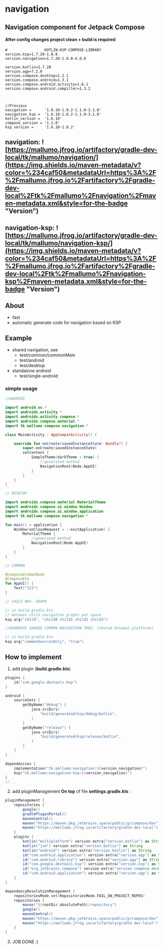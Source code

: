 # navigation

## Navigation component for Jetpack Compose

#### After config changes project clean + build is required

```shell
#                 KOTLIN-KSP-COMPOSE-LIBRARY
version.ksp=1.7.20-1.0.8
version.navigation=1.7.20-1.0.8-4.0.0

version.kotlin=1.7.20
version.agp=7.2.0
version.compose.desktop=1.2.1
version.compose.android=1.3.1
version.compose.android.activity=1.6.1
version.compose.android.compiller=1.3.2



//Previous
navigation =      '1.6.10-1.0.2-1.1.0-3.1.0'
navigation_ksp =  '1.6.10-1.0.2-1.1.0-3.1.0'
kotlin_version =  '1.6.10'
compose_version = '1.1.0'
ksp_version =     '1.6.10-1.0.2'

```

## navigation: ![https://mallumo.jfrog.io/artifactory/gradle-dev-local/tk/mallumo/navigation/](https://img.shields.io/maven-metadata/v?color=%234caf50&metadataUrl=https%3A%2F%2Fmallumo.jfrog.io%2Fartifactory%2Fgradle-dev-local%2Ftk%2Fmallumo%2Fnavigation%2Fmaven-metadata.xml&style=for-the-badge "Version")

## navigation-ksp: ![https://mallumo.jfrog.io/artifactory/gradle-dev-local/tk/mallumo/navigation-ksp/](https://img.shields.io/maven-metadata/v?color=%234caf50&metadataUrl=https%3A%2F%2Fmallumo.jfrog.io%2Fartifactory%2Fgradle-dev-local%2Ftk%2Fmallumo%2Fnavigation-ksp%2Fmaven-metadata.xml&style=for-the-badge "Version")

## About

* fast
* automatic generate code for navigation based on KSP

## Example

- shared navigation, see
    - test/common/commonMain
    - test/android
    - test/desktop
- standalone android
    - test/single-android

### simple usage

```kotlin
//ANDROID

import android.os.*
import androidx.activity.*
import androidx.activity.compose.*
import androidx.compose.material.*
import tk.mallumo.compose.navigation.*

class MainActivity : AppCompatActivity() {

    override fun onCreate(savedInstanceState: Bundle?) {
        super.onCreate(savedInstanceState)
        setContent {
            SampleTheme(darkTheme = true) {
                //generated method
                NavigationRoot(Node.AppUI)
            }
        }
    }
}

// DESKTOP

import androidx.compose.material.MaterialTheme 
import androidx.compose.ui.window.Window
import androidx.compose.ui.window.application
import tk.mallumo.compose.navigation.*

fun main() = application {
    Window(onCloseRequest = ::exitApplication) {
        MaterialTheme {
            //generated method
            NavigationRoot(Node.AppUI)
        }
    }
}

// COMMON

@ComposableNavNode
@Composable
fun AppUI() {
    Text("123")
}
```

```kotlin
// CHILD NAV. GRAPH

// in build.gradle.kts
// between child navigation graphs put space
ksp.arg("child", "child0 child1 child2 child3")
```

```kotlin
//GENERATE SHARED COMMON NAVIGATION TREE, (shared between platforms)

// in build.gradle.kts
ksp.arg("commonSourcesOnly", "true")
```

## How to implement

1. add plugin (**build.gradle.kts**)

```kotlin
plugins {
    id("com.google.devtools.ksp")
}

android {
    sourceSets {
        getByName("debug") {
            java.srcDirs(
                "build/generated/ksp/debug/kotlin",
            )
        }
        getByName("release") {
            java.srcDirs(
                "build/generated/ksp/release/kotlin",
            )
        }
    }
}

dependencies {
    implementation("tk.mallumo:navigation:${version_navigation}")
    ksp("tk.mallumo:navigation-ksp:${version_navigation}")
}
//...

```

2. add pluginManagement **On top** of file **settings.gradle.kts** :

```groovy
pluginManagement {
    repositories {
        google()
        gradlePluginPortal()
        mavenCentral()
        maven("https://maven.pkg.jetbrains.space/public/p/compose/dev")
        maven("https://mallumo.jfrog.io/artifactory/gradle-dev-local")
    }
    plugins {
        kotlin("multiplatform") version extra["version.kotlin"] as String
        kotlin("jvm") version extra["version.kotlin"] as String
        kotlin("android") version extra["version.kotlin"] as String
        id("com.android.application") version extra["version.agp"] as String
        id("com.android.library") version extra["version.agp"] as String
        id("com.google.devtools.ksp") version extra["version.ksp"] as String
        id("org.jetbrains.compose") version extra["version.compose.desktop"] as String
        id("com.android.application") version extra["version.agp"] as String
    }
}

dependencyResolutionManagement {
    repositoriesMode.set(RepositoriesMode.FAIL_ON_PROJECT_REPOS)
    repositories {
        maven("${rootDir.absolutePath}/repository")
        google()
        mavenCentral()
        maven("https://maven.pkg.jetbrains.space/public/p/compose/dev")
        maven("https://mallumo.jfrog.io/artifactory/gradle-dev-local")
    }
}
```

3. JOB DONE :)
